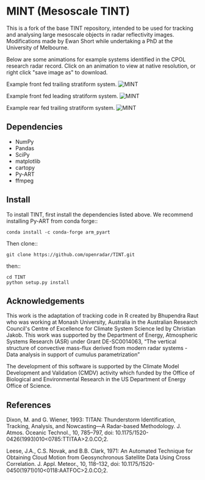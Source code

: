 MINT (Mesoscale TINT)
====
This is a fork of the base TINT repository, intended to be used for tracking
and analysing large mesoscale objects in radar reflectivity images. Modifications made by Ewan Short while undertaking a PhD at the University of Melbourne.

Below are some animations for example systems identified in the CPOL research radar record.
Click on an animation to view at native resolution, or right click "save image as" to download.

Example front fed trailing stratiform system.
![MINT](FFTS.gif "Demo")

Example front fed leading stratiform system.
![MINT](FFLS.gif "Demo")

Example rear fed trailing stratiform system.
![MINT](RFTS.gif "Demo")

Dependencies
------------
- NumPy
- Pandas
- SciPy
- matplotlib
- cartopy
- Py-ART
- ffmpeg

Install
-------
To install TINT, first install the dependencies listed above. We recommend
installing Py-ART from conda forge::

	conda install -c conda-forge arm_pyart

Then clone::

	git clone https://github.com/openradar/TINT.git

then::

	cd TINT
	python setup.py install

Acknowledgements
----------------
This work is the adaptation of tracking code in R created by Bhupendra Raut who was working at Monash University,
Australia in the Australian Research Council's Centre of Excellence for Climate System Science led by Christian Jakob.
This work was supported by the Department of Energy, Atmospheric Systems Research (ASR) under Grant DE-SC0014063,
“The vertical structure of convective mass-flux derived from modern radar systems - Data analysis in support of cumulus
parametrization”

The development of this software is supported by the Climate Model Development
and Validation (CMDV) activity which funded by the Office of Biological and
Environmental Research in the US Department of Energy Office of Science.

References
----------
Dixon, M. and G. Wiener, 1993: TITAN: Thunderstorm Identification, Tracking,
Analysis, and Nowcasting—A Radar-based Methodology. J. Atmos. Oceanic
Technol., 10, 785–797, doi: 10.1175/1520-0426(1993)010<0785:TTITAA>2.0.CO;2.

Leese, J.A., C.S. Novak, and B.B. Clark, 1971: An Automated Technique for Obtaining Cloud Motion from Geosynchronous
Satellite Data Using Cross Correlation. J. Appl. Meteor., 10, 118–132, doi: 10.1175/1520-0450(1971)010<0118:AATFOC>2.0.CO;2.

